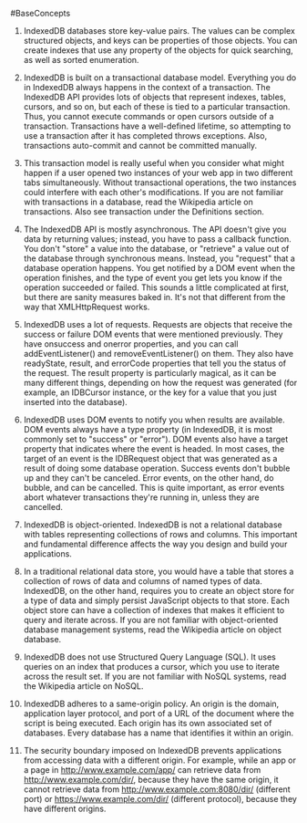 #BaseConcepts

1. IndexedDB databases store key-value pairs. The values can be complex structured objects, and keys can be properties of those objects. You can create indexes that use any property of the objects for quick searching, as well as sorted enumeration.

1. IndexedDB is built on a transactional database model. Everything you do in IndexedDB always happens in the context of a transaction. The IndexedDB API provides lots of objects that represent indexes, tables, cursors, and so on, but each of these is tied to a particular transaction. Thus, you cannot execute commands or open cursors outside of a transaction. Transactions have a well-defined lifetime, so attempting to use a transaction after it has completed throws exceptions. Also, transactions auto-commit and cannot be committed manually.

1. This transaction model is really useful when you consider what might happen if a user opened two instances of your web app in two different tabs simultaneously. Without transactional operations, the two instances could interfere with each other's modifications. If you are not familiar with transactions in a database, read the Wikipedia article on transactions. Also see transaction under the Definitions section.

1. The IndexedDB API is mostly asynchronous. The API doesn't give you data by returning values; instead, you have to pass a callback function. You don't "store" a value into the database, or "retrieve" a value out of the database through synchronous means. Instead, you "request" that a database operation happens. You get notified by a DOM event when the operation finishes, and the type of event you get lets you know if the operation succeeded or failed. This sounds a little complicated at first, but there are sanity measures baked in. It's not that different from the way that XMLHttpRequest works.

1. IndexedDB uses a lot of requests. Requests are objects that receive the success or failure DOM events that were mentioned previously. They have onsuccess and onerror properties, and you can call addEventListener() and removeEventListener() on them. They also have readyState, result, and errorCode properties that tell you the status of the request. The result property is particularly magical, as it can be many different things, depending on how the request was generated (for example, an IDBCursor instance, or the key for a value that you just inserted into the database).

1. IndexedDB uses DOM events to notify you when results are available. DOM events always have a type property (in IndexedDB, it is most commonly set to "success" or "error"). DOM events also have a target property that indicates where the event is headed. In most cases, the target of an event is the IDBRequest object that was generated as a result of doing some database operation. Success events don't bubble up and they can't be canceled. Error events, on the other hand, do bubble, and can be cancelled. This is quite important, as error events abort whatever transactions they're running in, unless they are cancelled.

1. IndexedDB is object-oriented. IndexedDB is not a relational database with tables representing collections of rows and columns. This important and fundamental difference affects the way you design and build your applications.

1. In a traditional relational data store, you would have a table that stores a collection of rows of data and columns of named types of data. IndexedDB, on the other hand, requires you to create an object store for a type of data and simply persist JavaScript objects to that store. Each object store can have a collection of indexes that makes it efficient to query and iterate across. If you are not familiar with object-oriented database management systems, read the Wikipedia article on object database.

1. IndexedDB does not use Structured Query Language (SQL). It uses queries on an index that produces a cursor, which you use to iterate across the result set. If you are not familiar with NoSQL systems, read the Wikipedia article on NoSQL.

1. IndexedDB adheres to a same-origin policy. An origin is the domain, application layer protocol, and port of a URL of the document where the script is being executed. Each origin has its own associated set of databases. Every database has a name that identifies it within an origin.

1. The security boundary imposed on IndexedDB prevents applications from accessing data with a different origin. For example, while an app or a page in http://www.example.com/app/ can retrieve data from http://www.example.com/dir/, because they have the same origin, it cannot retrieve data from http://www.example.com:8080/dir/ (different port) or https://www.example.com/dir/ (different protocol), because they have different origins.
